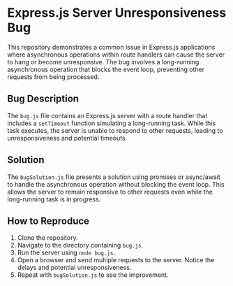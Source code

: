 # Express.js Server Unresponsiveness Bug

This repository demonstrates a common issue in Express.js applications where asynchronous operations within route handlers can cause the server to hang or become unresponsive.  The bug involves a long-running asynchronous operation that blocks the event loop, preventing other requests from being processed.

## Bug Description

The `bug.js` file contains an Express.js server with a route handler that includes a `setTimeout` function simulating a long-running task.  While this task executes, the server is unable to respond to other requests, leading to unresponsiveness and potential timeouts.

## Solution

The `bugSolution.js` file presents a solution using promises or async/await to handle the asynchronous operation without blocking the event loop.  This allows the server to remain responsive to other requests even while the long-running task is in progress.

## How to Reproduce

1. Clone the repository.
2. Navigate to the directory containing `bug.js`.
3. Run the server using `node bug.js`.
4. Open a browser and send multiple requests to the server. Notice the delays and potential unresponsiveness.
5. Repeat with `bugSolution.js` to see the improvement.